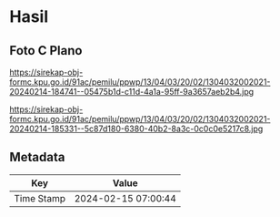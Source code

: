 # Hasil

## Foto C Plano

https://sirekap-obj-formc.kpu.go.id/91ac/pemilu/ppwp/13/04/03/20/02/1304032002021-20240214-184741--05475b1d-c11d-4a1a-95ff-9a3657aeb2b4.jpg

https://sirekap-obj-formc.kpu.go.id/91ac/pemilu/ppwp/13/04/03/20/02/1304032002021-20240214-185331--5c87d180-6380-40b2-8a3c-0c0c0e5217c8.jpg


## Metadata

| Key        | Value               |
| ---------- | ------------------- |
| Time Stamp | 2024-02-15 07:00:44 |



